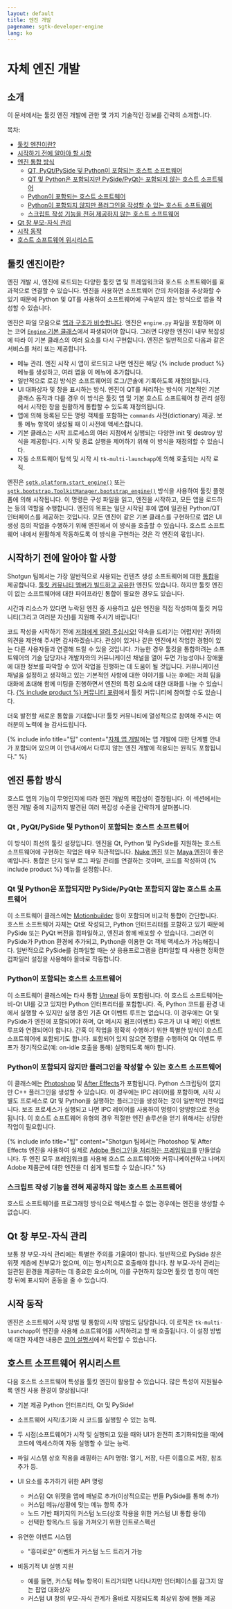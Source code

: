 ```yaml
---
layout: default
title: 엔진 개발
pagename: sgtk-developer-engine
lang: ko
---
```


# 자체 엔진 개발

## 소개
이 문서에서는 툴킷 엔진 개발에 관한 몇 가지 기술적인 정보를 간략히 소개합니다.

목차:
- [툴킷 엔진이란?](#what-is-a-toolkit-engine)
- [시작하기 전에 알아야 할 사항](#things-to-know-before-you-start)
- [엔진 통합 방식](#approaches-to-engine-integration)
   - [QT, PyQt/PySide 및 Python이 포함되는 호스트 소프트웨어](#host-software-includes-qt-pyqtpyside-and-python)
   - [QT 및 Python은 포함되지만 PySide/PyQt는 포함되지 않는 호스트 소프트웨어](#host-software-includes-qt-and-python-but-not-pysidepyqt)
   - [Python이 포함되는 호스트 소프트웨어](#host-software-includes-python)
   - [Python이 포함되지 않지만 플러그인을 작성할 수 있는 호스트 소프트웨어](#host-software-does-not-contain-python-but-you-can-write-plugins)
   - [스크립트 작성 기능을 전혀 제공하지 않는 호스트 소프트웨어](#host-software-provides-no-scriptability-at-all)
- [Qt 창 부모-자식 관리](#qt-window-parenting)
- [시작 동작](#startup-behavior)
- [호스트 소프트웨어 위시리스트](#host-software-wish-list)

## 툴킷 엔진이란?
엔진 개발 시, 엔진에 로드되는 다양한 툴킷 앱 및 프레임워크와 호스트 소프트웨어를 효과적으로 연결할 수 있습니다.
엔진을 사용하면 소프트웨어 간의 차이점을 추상화할 수 있기 때문에 Python 및 QT를 사용하여 소프트웨어에 구속받지 않는 방식으로 앱을 작성할 수 있습니다.

엔진은 파일 모음으로 [앱과 구조가 비슷합니다](sgtk-developer-app.md#anatomy-of-the-template-starter-app). 엔진은 `engine.py` 파일을 포함하며 이는 코어 [`Engine` 기본 클래스](https://github.com/shotgunsoftware/tk-core/blob/master/python/tank/platform/engine.py)에서 파생되어야 합니다.
그러면 다양한 엔진이 내부 복잡성에 따라 이 기본 클래스의 여러 요소를 다시 구현합니다.
엔진은 일반적으로 다음과 같은 서비스를 처리 또는 제공합니다.

- 메뉴 관리. 엔진 시작 시 앱이 로드되고 나면 엔진은 해당 {% include product %} 메뉴를 생성하고, 여러 앱을 이 메뉴에 추가합니다.
- 일반적으로 로깅 방식은 소프트웨어의 로그/콘솔에 기록하도록 재정의됩니다.
- UI 대화상자 및 창을 표시하는 방식. 엔진이 QT를 처리하는 방식이 기본적인 기본 클래스 동작과 다를 경우 이 방식은 툴킷 앱 및 기본 호스트 소프트웨어 창 관리 설정에서 시작한 창을 원활하게 통합할 수 있도록 재정의됩니다.
- 앱에 의해 등록된 모든 명령 객체를 포함하는 `commands` 사전(dictionary) 제공. 보통 메뉴 항목이 생성될 때 이 사전에 액세스합니다.
- 기본 클래스는 시작 프로세스의 여러 지점에서 실행되는 다양한 init 및 destroy 방식을 제공합니다. 시작 및 종료 실행을 제어하기 위해 이 방식을 재정의할 수 있습니다.
- 자동 소프트웨어 탐색 및 시작 시 `tk-multi-launchapp`에 의해 호출되는 시작 로직.

엔진은 [`sgtk.platform.start_engine()`](https://developer.shotgunsoftware.com/tk-core/platform.html#sgtk.platform.start_engine) 또는 [`sgtk.bootstrap.ToolkitManager.bootstrap_engine()`](https://developer.shotgunsoftware.com/tk-core/initializing.html#sgtk.bootstrap.ToolkitManager.bootstrap_engine) 방식을 사용하여 툴킷 플랫폼에 의해 시작됩니다.
이 명령은 구성 파일을 읽고, 엔진을 시작하고, 모든 앱을 로드하는 등의 역할을 수행합니다.
엔진의 목표는 일단 시작된 후에 앱에 일관된 Python/QT 인터페이스를 제공하는 것입니다.
모든 엔진이 같은 기본 클래스를 구현하므로 앱은 UI 생성 등의 작업을 수행하기 위해 엔진에서 이 방식을 호출할 수 있습니다.
호스트 소프트웨어 내에서 원활하게 작동하도록 이 방식을 구현하는 것은 각 엔진의 몫입니다.

## 시작하기 전에 알아야 할 사항

Shotgun 팀에서는 가장 일반적으로 사용되는 컨텐츠 생성 소프트웨어에 대한 [통합](https://developer.shotgridsoftware.com/162eaa4b/)을 제공합니다.
[툴킷 커뮤니티 멤버가 빌드하고 공유한](hhttps://developer.shotgridsoftware.com/58a557ee/) 엔진도 있습니다. 하지만 툴킷 엔진이 없는 소프트웨어에 대한 파이프라인 통합이 필요한 경우도 있습니다.

시간과 리소스가 있다면 누락된 엔진 중 사용하고 싶은 엔진을 직접 작성하여 툴킷 커뮤니티(그리고 여러분 자신)를 지원해 주시기 바랍니다!

코드 작성을 시작하기 전에 [저희에게 알려 주십시오!](https://knowledge.autodesk.com/ko/contact-support) 약속을 드리기는 어렵지만 귀하의 의견을 제안해 주시면 감사하겠습니다.
관심이 있거나 같은 엔진에서 작업한 경험이 있는 다른 사용자들과 연결해 드릴 수 있을 것입니다.
가능한 경우 툴킷을 통합하려는 소프트웨어의 기술 담당자나 개발자와의 커뮤니케이션 채널을 열어 두면
가능성이나 장애물에 대한 정보를 파악할 수 있어 작업을 진행하는 데 도움이 될 것입니다.
커뮤니케이션 채널을 설정하고 생각하고 있는 기본적인 사항에 대한 이야기를 나눈 후에는 저희 팀을 대화에 초대해 함께 미팅을 진행하면서 엔진의 특정 요소에 대한 대화를 나눌 수 있습니다.
[{% include product %} 커뮤니티 포럼](https://community.shotgunsoftware.com/c/pipeline)에서 툴킷 커뮤니티에 참여할 수도 있습니다.

더욱 발전할 새로운 통합을 기대합니다! 툴킷 커뮤니티에 열성적으로 참여해 주시는 여러분의 노력에 늘 감사드립니다.

{% include info title="팁" content="[자체 앱 개발](sgtk-developer-app.md)에는 앱 개발에 대한 단계별 안내가 포함되어 있으며 이 안내서에서 다루지 않는 엔진 개발에 적용되는 원칙도 포함됩니다." %}

## 엔진 통합 방식

호스트 앱의 기능이 무엇인지에 따라 엔진 개발의 복잡성이 결정됩니다.
이 섹션에서는 엔진 개발 중에 지금까지 발견된 여러 복잡성 수준을 간략하게 살펴봅니다.


### Qt , PyQt/PySide 및 Python이 포함되는 호스트 소프트웨어
이 방식이 최선의 툴킷 설정입니다. 엔진을 Qt, Python 및 PySide를 지원하는 호스트 소프트웨어에 구현하는 작업은 매우 직관적입니다.
[Nuke 엔진](https://github.com/shotgunsoftware/tk-nuke) 또는 [Maya 엔진](https://github.com/shotgunsoftware/tk-maya)이 좋은 예입니다. 통합은 단지 일부 로그 파일 관리를 연결하는 것이며, 코드를 작성하여 {% include product %} 메뉴를 설정합니다.


### Qt 및 Python은 포함되지만 PySide/PyQt는 포함되지 않는 호스트 소프트웨어
이 소프트웨어 클래스에는 [Motionbuilder](https://github.com/shotgunsoftware/tk-motionbuilder) 등이 포함되며 비교적 통합이 간단합니다.
호스트 소프트웨어 자체는 Qt로 작성되고, Python 인터프리터를 포함하고 있기 때문에 PySide 또는 PyQt 버전을 컴파일하고, 엔진과 함께 배포할 수 있습니다.
그러면 이 PySide가 Python 환경에 추가되고, Python을 이용한 Qt 객체 액세스가 가능해집니다.
일반적으로 PySide를 컴파일할 때는 샷 응용프로그램을 컴파일할 때 사용한 정확한 컴파일러 설정을 사용해야 올바로 작동합니다.


### Python이 포함되는 호스트 소프트웨어
이 소프트웨어 클래스에는 타사 통합 [Unreal](https://github.com/ue4plugins/tk-unreal) 등이 포함됩니다.
이 호스트 소프트웨어는 비-Qt UI를 갖고 있지만 Python 인터프리터를 포함합니다.
즉, Python 코드를 환경 내에서 실행할 수 있지만 실행 중인 기존 Qt 이벤트 루프는 없습니다.
이 경우에는 Qt 및 PySide가 엔진에 포함되어야 하며, Qt 메시지 펌프(이벤트) 루프가 UI 내 메인 이벤트 루프와 연결되어야 합니다.
간혹 이 작업을 정확히 수행하기 위한 특별한 방식이 호스트 소프트웨어에 포함되기도 합니다.
포함되어 있지 않으면 정렬을 수행하여 Qt 이벤트 루프가 정기적으로(예: on-idle 호출을 통해) 실행되도록 해야 합니다.


### Python이 포함되지 않지만 플러그인을 작성할 수 있는 호스트 소프트웨어
이 클래스에는 [Photoshop](https://github.com/shotgunsoftware/tk-photoshopcc) 및 [After Effects](https://github.com/shotgunsoftware/tk-aftereffects)가 포함됩니다.
Python 스크립팅이 없지만 C++ 플러그인을 생성할 수 있습니다.
이 경우에는 IPC 레이어를 포함하며, 시작 시 별도 프로세스로 Qt 및 Python을 실행하는 플러그인을 생성하는 것이 일반적인 전략입니다.
보조 프로세스가 실행되고 나면 IPC 레이어를 사용하여 명령이 양방향으로 전송됩니다.
이 호스트 소프트웨어 유형의 경우 적절한 엔진 솔루션을 얻기 위해서는 상당한 작업이 필요합니다.

{% include info title="팁" content="Shotgun 팀에서는 Photoshop 및 After Effects 엔진을 사용하여 실제로 [Adobe 플러그인을 처리하는 프레임워크](https://github.com/shotgunsoftware/tk-framework-adobe)를 만들었습니다.
두 엔진 모두 프레임워크를 사용해 호스트 소프트웨어와 커뮤니케이션하고 나머지 Adobe 제품군에 대한 엔진을 더 쉽게 빌드할 수 있습니다." %}


### 스크립트 작성 기능을 전혀 제공하지 않는 호스트 소프트웨어
호스트 소프트웨어를 프로그래밍 방식으로 액세스할 수 없는 경우에는 엔진을 생성할 수 없습니다.


## Qt 창 부모-자식 관리
보통 창 부모-자식 관리에는 특별한 주의를 기울여야 합니다.
일반적으로 PySide 창은 위젯 계층에 친부모가 없으며, 이는 명시적으로 호출해야 합니다.
창 부모-자식 관리는 일관된 환경을 제공하는 데 중요한 요소이며, 이를 구현하지 않으면 툴킷 앱 창이 메인 창 뒤에 표시되어 혼동을 줄 수 있습니다.

## 시작 동작
엔진은 소프트웨어 시작 방법 및 통합의 시작 방법도 담당합니다.
이 로직은 `tk-multi-launchapp`이 엔진을 사용해 소프트웨어를 시작하려고 할 때 호출됩니다.
이 설정 방법에 대한 자세한 내용은 [코어 설명서](https://developer.shotgunsoftware.com/tk-core/initializing.html?highlight=create_engine_launcher#launching-software)에서 확인할 수 있습니다.

## 호스트 소프트웨어 위시리스트
다음 호스트 소프트웨어 특성을 툴킷 엔진이 활용할 수 있습니다.
많은 특성이 지원될수록 엔진 사용 환경이 향상됩니다!

- 기본 제공 Python 인터프리터, Qt 및 PySide!
- 소프트웨어 시작/초기화 시 코드를 실행할 수 있는 능력.
- 두 시점(소프트웨어가 시작 및 실행되고 있을 때와 UI가 완전히 초기화되었을 때)에 코드에 액세스하여 자동 실행할 수 있는 능력.
- 파일 시스템 상호 작용을 래핑하는 API 명령: 열기, 저장, 다른 이름으로 저장, 참조 추가 등.
- UI 요소를 추가하기 위한 API 명령

   - 커스텀 Qt 위젯을 앱에 패널로 추가(이상적으로는 번들 PySide를 통해 추가)
   - 커스텀 메뉴/상황에 맞는 메뉴 항목 추가
   - 노드 기반 패키지의 커스텀 노드(상호 작용을 위한 커스텀 UI 통합 용이)
   - 선택한 항목/노드 등을 가져오기 위한 인트로스펙션
- 유연한 이벤트 시스템
   - "흥미로운" 이벤트가 커스텀 노드 트리거 가능
- 비동기적 UI 실행 지원
   - 예를 들면, 커스텀 메뉴 항목이 트리거되면 나타나지만 인터페이스를 잠그지 않는 팝업 대화상자
   - 커스텀 UI 창의 부모-자식 관계가 올바로 지정되도록 최상위 창에 핸들 제공